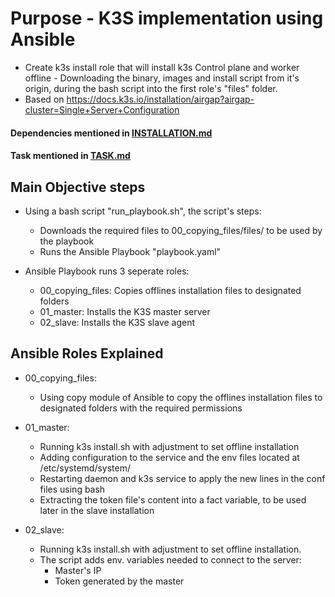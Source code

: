 
# Purpose - K3S implementation using Ansible
- Create k3s install role that will install k3s Control plane and worker offline - Downloading the binary, images and install script from it's origin, during the bash script into the first role's "files" folder.
- Based on https://docs.k3s.io/installation/airgap?airgap-cluster=Single+Server+Configuration
#### Dependencies mentioned in [INSTALLATION.md](INSTALLATION.md)
#### Task mentioned in [TASK.md](TASK.md)

## Main Objective steps
- Using a bash script "run_playbook.sh", the script's steps:
    - Downloads the required files to 00_copying_files/files/ to be used by the playbook
    - Runs the Ansible Playbook "playbook.yaml" 

- Ansible Playbook runs 3 seperate roles:
    - 00_copying_files: Copies offlines installation files to designated folders
    - 01_master: Installs the K3S master server
    - 02_slave: Installs the K3S slave agent

## Ansible Roles Explained
- 00_copying_files: 
    * Using copy module of Ansible to copy the offlines installation files to designated folders with the required permissions
    
- 01_master:
    * Running k3s install.sh with adjustment to set offline installation
    * Adding configuration to the service and the env files located at /etc/systemd/system/
    * Restarting daemon and k3s service to apply the new lines in the conf files using bash
    * Extracting the token file's content into a fact variable, to be used later in the slave installation
    
- 02_slave:
    * Running k3s install.sh with adjustment to set offline installation. 
    * The script adds env. variables needed to connect to the server: 
        - Master's IP
        - Token generated by the master 
